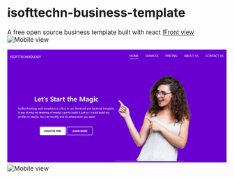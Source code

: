 # isofttechn-business-template
A free open source business template built with react
[!Front view](https://github.com/IsoftTech/isofttechn-business-template/blob/master/pr1.png)
![Mobile view]()

![Desktop view](https://github.com/IsoftTech/isofttechn-business-template/blob/master/pr1.png)
![Mobile view](https://s3.amazonaws.com/s3-screenshots/prod/52025/ACT100961191581906806461301/huawei-honor-6x-412x846.png)

